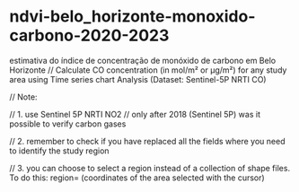 # ndvi-belo_horizonte-monoxido-carbono-2020-2023
estimativa do índice de concentração de monóxido de carbono em Belo Horizonte
// Calculate CO concentration (in mol/m² or μg/m²) for any study area  using Time series chart Analysis (Dataset: Sentinel-5P NRTI CO)

// Note:

// 1. use Sentinel 5P NRTI NO2
// only after 2018 (Sentinel 5P) was it possible to verify carbon gases

// 2. remember to check if you have replaced all the fields where you need to identify the study region

// 3. you can choose to select a region instead of a collection of shape files. To do this: region= (coordinates of the area selected with the cursor)
 
